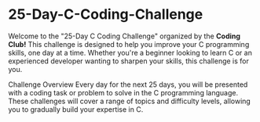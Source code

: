 # 25-Day-C-Coding-Challenge
Welcome to the "25-Day C Coding Challenge" organized by the <b>Coding Club!</b> 
This challenge is designed to help you improve your C programming skills, one day at a time. 
Whether you're a beginner looking to learn C or an experienced developer wanting to sharpen your skills, this challenge is for you.

Challenge Overview Every day for the next 25 days, you will be presented with a coding task or problem to solve in the C programming language.
These challenges will cover a range of topics and difficulty levels, allowing you to gradually build your expertise in C.
